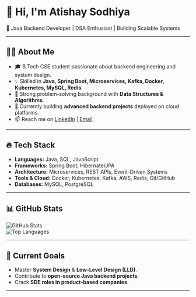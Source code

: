 # 👋 Hi, I'm Atishay Sodhiya  

🚀 Java Backend Developer | DSA Enthusiast | Building Scalable Systems  

---

## 👨‍💻 About Me  
- 🎓 B.Tech CSE student passionate about backend engineering and system design.  
- 💡 Skilled in **Java, Spring Boot, Microservices, Kafka, Docker, Kubernetes, MySQL, Redis**.  
- 🧩 Strong problem-solving background with **Data Structures & Algorithms**.  
- 🚀 Currently building **advanced backend projects** deployed on cloud platforms.  
- 📫 Reach me on [LinkedIn](linkedin.com/in/atishay-sodhiya-9022a5298) | [Email](atishaysodhiya5845@gmail.com).  

---

## 🔥 Tech Stack  
- **Languages:** Java, SQL, JavaScript  
- **Frameworks:** Spring Boot, Hibernate/JPA  
- **Architecture:** Microservices, REST APIs, Event-Driven Systems  
- **Tools & Cloud:** Docker, Kubernetes, Kafka, AWS, Redis, Git/GitHub  
- **Databases:** MySQL, PostgreSQL  

---

## 📊 GitHub Stats  
![GitHub Stats](https://github-readme-stats.vercel.app/api?username=atishay5845show_icons=true&theme=tokyonight)  
![Top Languages](https://github-readme-stats.vercel.app/api/top-langs/?username=atishay5845&layout=compact&theme=tokyonight)  

---

## 🌱 Current Goals  
- Master **System Design** & **Low-Level Design (LLD)**.  
- Contribute to **open-source Java backend projects**.  
- Crack **SDE roles in product-based companies**.  

---
